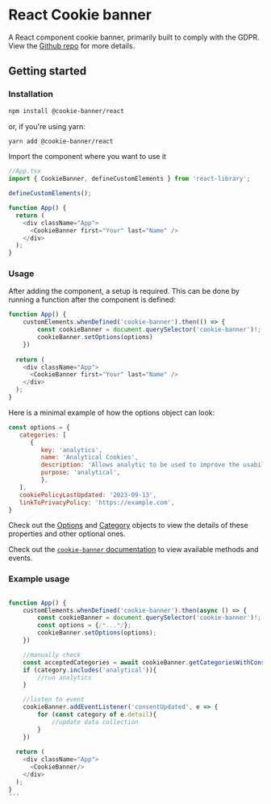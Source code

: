 # React Cookie banner

A React component cookie banner, primarily built to comply with the GDPR. View the [Github repo](https://github.com/arvidsandin/cookie-banner) for more details.

## Getting started

### Installation

```sh
npm install @cookie-banner/react
```
or, if you're using yarn:
```sh
yarn add @cookie-banner/react
```

Import the component where you want to use it
```js
//App.tsx
import { CookieBanner, defineCustomElements } from 'react-library';

defineCustomElements();

function App() {
  return (
    <div className="App">
      <CookieBanner first="Your" last="Name" />
    </div>
  );
}
```

### Usage

After adding the component, a setup is required. This can be done by running a function after the component is defined:

```js
function App() {
    customElements.whenDefined('cookie-banner').then(() => {
        const cookieBanner = document.querySelector('cookie-banner')!;
        cookieBanner.setOptions(options)
    })
    
  return (
    <div className="App">
      <CookieBanner first="Your" last="Name" />
    </div>
  );
}
```

Here is a minimal example of how the options object can look:

```js
const options = {
   categories: [
      {
         key: 'analytics',
         name: 'Analytical Cookies',
         description: 'Allows analytic to be used to improve the usability of the website in the future',
         purpose: 'analytical',
         },
   ],
   cookiePolicyLastUpdated: '2023-09-13',
   linkToPrivacyPolicy: 'https://example.com',
}
```

Check out the [Options](../stencil-library/docs/interfaces/options.Options.md) and [Category](../stencil-library/docs/interfaces/category.Category.md) objects to view the details of these properties and other optional ones.

Check out the [`cookie-banner` documentation](../stencil-library/docs/components/cookie-banner/readme.md) to view available methods and events.

### Example usage
```js

function App() {
    customElements.whenDefined('cookie-banner').then(async () => {
        const cookieBanner = document.querySelector('cookie-banner')!;
        const options = {/*...*/};
        cookieBanner.setOptions(options);
    })

    //manually check
    const acceptedCategories = await cookieBanner.getCategoriesWithConsent();
    if (category.includes('analytical')){
        //run analytics
    }

    //listen to event
    cookieBanner.addEventListener('consentUpdated', e => {
        for (const category of e.detail){
            //update data collection
        }
    })
    
  return (
    <div className="App">
      <CookieBanner/>
    </div>
  );
}
´´´